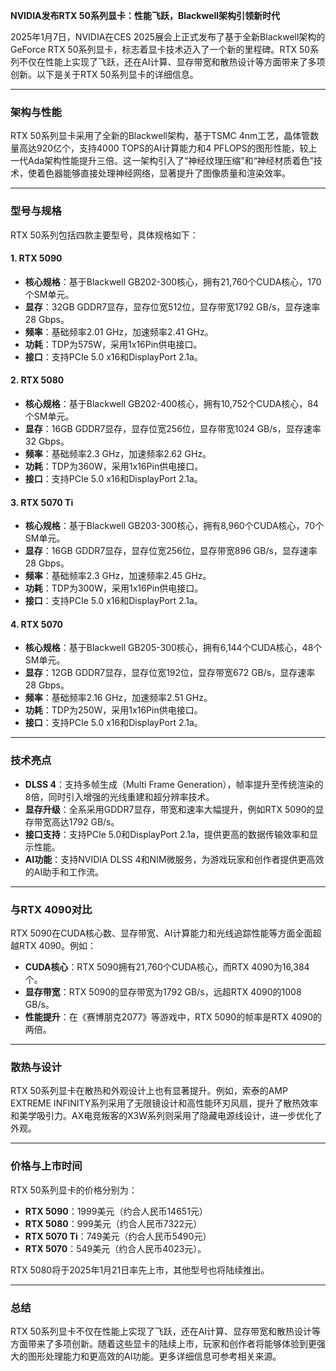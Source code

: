 **NVIDIA发布RTX 50系列显卡：性能飞跃，Blackwell架构引领新时代**  

2025年1月7日，NVIDIA在CES 2025展会上正式发布了基于全新Blackwell架构的GeForce RTX 50系列显卡，标志着显卡技术迈入了一个新的里程碑。RTX 50系列不仅在性能上实现了飞跃，还在AI计算、显存带宽和散热设计等方面带来了多项创新。以下是关于RTX 50系列显卡的详细信息。

---

### **架构与性能**
RTX 50系列显卡采用了全新的Blackwell架构，基于TSMC 4nm工艺，晶体管数量高达920亿个，支持4000 TOPS的AI计算能力和4 PFLOPS的图形性能，较上一代Ada架构性能提升三倍。这一架构引入了“神经纹理压缩”和“神经材质着色”技术，使着色器能够直接处理神经网络，显著提升了图像质量和渲染效率。

---

### **型号与规格**
RTX 50系列包括四款主要型号，具体规格如下：

#### 1. **RTX 5090**
- **核心规格**：基于Blackwell GB202-300核心，拥有21,760个CUDA核心，170个SM单元。
- **显存**：32GB GDDR7显存，显存位宽512位，显存带宽1792 GB/s，显存速率28 Gbps。
- **频率**：基础频率2.01 GHz，加速频率2.41 GHz。
- **功耗**：TDP为575W，采用1x16Pin供电接口。
- **接口**：支持PCIe 5.0 x16和DisplayPort 2.1a。

#### 2. **RTX 5080**
- **核心规格**：基于Blackwell GB202-400核心，拥有10,752个CUDA核心，84个SM单元。
- **显存**：16GB GDDR7显存，显存位宽256位，显存带宽1024 GB/s，显存速率32 Gbps。
- **频率**：基础频率2.3 GHz，加速频率2.62 GHz。
- **功耗**：TDP为360W，采用1x16Pin供电接口。
- **接口**：支持PCIe 5.0 x16和DisplayPort 2.1a。

#### 3. **RTX 5070 Ti**
- **核心规格**：基于Blackwell GB203-300核心，拥有8,960个CUDA核心，70个SM单元。
- **显存**：16GB GDDR7显存，显存位宽256位，显存带宽896 GB/s，显存速率28 Gbps。
- **频率**：基础频率2.3 GHz，加速频率2.45 GHz。
- **功耗**：TDP为300W，采用1x16Pin供电接口。
- **接口**：支持PCIe 5.0 x16和DisplayPort 2.1a。

#### 4. **RTX 5070**
- **核心规格**：基于Blackwell GB205-300核心，拥有6,144个CUDA核心，48个SM单元。
- **显存**：12GB GDDR7显存，显存位宽192位，显存带宽672 GB/s，显存速率28 Gbps。
- **频率**：基础频率2.16 GHz，加速频率2.51 GHz。
- **功耗**：TDP为250W，采用1x16Pin供电接口。
- **接口**：支持PCIe 5.0 x16和DisplayPort 2.1a。

---

### **技术亮点**
- **DLSS 4**：支持多帧生成（Multi Frame Generation），帧率提升至传统渲染的8倍，同时引入增强的光线重建和超分辨率技术。
- **显存升级**：全系采用GDDR7显存，带宽和速率大幅提升，例如RTX 5090的显存带宽高达1792 GB/s。
- **接口支持**：支持PCIe 5.0和DisplayPort 2.1a，提供更高的数据传输效率和显示性能。
- **AI功能**：支持NVIDIA DLSS 4和NIM微服务，为游戏玩家和创作者提供更高效的AI助手和工作流。

---

### **与RTX 4090对比**
RTX 5090在CUDA核心数、显存带宽、AI计算能力和光线追踪性能等方面全面超越RTX 4090。例如：
- **CUDA核心**：RTX 5090拥有21,760个CUDA核心，而RTX 4090为16,384个。
- **显存带宽**：RTX 5090的显存带宽为1792 GB/s，远超RTX 4090的1008 GB/s。
- **性能提升**：在《赛博朋克2077》等游戏中，RTX 5090的帧率是RTX 4090的两倍。

---

### **散热与设计**
RTX 50系列显卡在散热和外观设计上也有显著提升。例如，索泰的AMP EXTREME INFINITY系列采用了无限镜设计和高性能环刃风扇，提升了散热效率和美学吸引力。AX电竞叛客的X3W系列则采用了隐藏电源线设计，进一步优化了外观。

---

### **价格与上市时间**
RTX 50系列显卡的价格分别为：
- **RTX 5090**：1999美元（约合人民币14651元）
- **RTX 5080**：999美元（约合人民币7322元）
- **RTX 5070 Ti**：749美元（约合人民币5490元）
- **RTX 5070**：549美元（约合人民币4023元）。

RTX 5080将于2025年1月21日率先上市，其他型号也将陆续推出。

---

### **总结**
RTX 50系列显卡不仅在性能上实现了飞跃，还在AI计算、显存带宽和散热设计等方面带来了多项创新。随着这些显卡的陆续上市，玩家和创作者将能够体验到更强大的图形处理能力和更高效的AI功能。更多详细信息可参考相关来源。